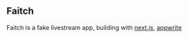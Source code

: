 ## Faitch
Faitch is a fake livestream app, building with [next.js](https://nextjs.org/), [appwrite](https://appwrite.io/)
